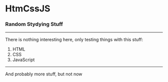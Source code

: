 # HtmCssJS
### Random Stydying Stuff

<hr>
There is nothing interesting here, only testing things with this stuff:

<ol>
    <li>HTML</li>
    <li>CSS</li>
    <li>JavaScript</li>
</ol>
<hr>
And probably more stuff, but not now